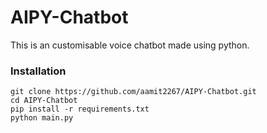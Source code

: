 # AIPY-Chatbot

This is an customisable voice chatbot made using python. 

### Installation

```
git clone https://github.com/aamit2267/AIPY-Chatbot.git
cd AIPY-Chatbot
pip install -r requirements.txt
python main.py
```
